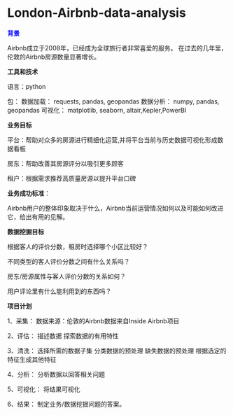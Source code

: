 # London-Airbnb-data-analysis

<font color=Blue>**背景**</font>

Airbnb成立于2008年，已经成为全球旅行者非常喜爱的服务。
在过去的几年里，伦敦的Airbnb房源数量显著增长。

**工具和技术**

语言：python

包：
数据加载：
requests, pandas, geopandas
数据分析：
numpy, pandas, geopandas
可视化：
matplotlib, seaborn, altair,Kepler,PowerBI

**业务目标**

平台：帮助对众多的房源进行精细化运营,并将平台当前与历史数据可视化形成数据看板

房东：帮助改善其房源评分以吸引更多顾客

租户：根据需求推荐高质量房源以提升平台口碑

**业务成功标准**：

Airbnb用户的整体印象取决于什么，Airbnb当前运营情况如何以及可能如何改进它，给出有用的见解。

**数据挖掘目标**

根据客人的评价分数，租房时选择哪个小区比较好？

不同类型的客人评价分数之间有什么关系吗？

房东/房源属性与客人评价分数的关系如何？

用户评论里有什么能利用到的东西吗？


**项目计划**

1、采集：
数据来源：伦敦的Airbnb数据来自Inside Airbnb项目

2、评估：
描述数据
探索数据的有用特性

3、清洗：
选择所需的数据子集
分类数据的预处理
缺失数据的预处理
根据选定的特征生成其他特征

4、分析：
分析数据以回答相关问题

5、可视化：
将结果可视化

6、结果：
制定业务/数据挖掘问题的答案。

